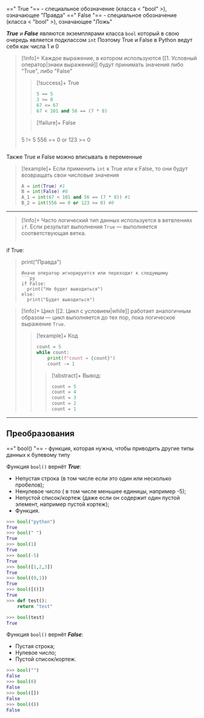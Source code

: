 ==" True "== - специальное обозначение (класса < "bool" >), означающее "Правда"
==" False "== - специальное обозначение (класса < "bool" >), означающее "Ложь"

***True*** и ***False*** являются экземплярами класса `bool` который в свою очередь является подклассом `int` Поэтому True и False в Python ведут себя как числа 1 и 0

> [!info]+ Каждое выражение, в котором используются [[1. Условный оператор|знаки выражений]] будут принимать значения либо "True", либо "False"
> > [!success]+ True
> > ```py
> > 5 == 5
> > 3 >= 0
> > 67 <= 67
> > 67 < 101 and 56 == (7 * 8)
> > ```
>
>> [!failure]+ False
>> ```py
> 5 != 5
> 556 == 0 or 123 >= 0
>> ```

Также True и False можно вписывать в переменные

> [!example]+ Если применить `int` к True или к False, то они будут возвращать свои числовые значения
> ```py
> A = int(True) #1
> B = int(False) #0
> A_1 = int(67 < 101 and 56 == (7 * 8)) #1
> B_2 = int(556 == 0 or 123 >= 0) #0
> ```

---

> [!info]+ Часто логический тип данных используется в ветвлениях `if`. Если результат выполнения `True` — выполняется соответствующая ветка.
>```py
if True:
> 	print("Правда")
> ```
> Иначе оператор игнорируется или переходит к следующему
> ```py
> if False:
> 	print("Не будет выводиться")
> else:
> 	print("Будет выводиться")
> ```

> [!info]+ Цикл [[2. Цикл с условием|while]] работает аналогичным образом — цикл выполняется до тех пор, пока логическое выражение `True`.
> > [!example]+ Код
> >```py
> > count = 5
> > while count:
> > 	print(f"count = {count}")
> > 	count -= 1
> >```
> > > [!abstract]+ Вывод:
> > >```py
> > >count = 5
> > >count = 4
> > >count = 3
> > >count = 2
> > >count = 1
> > >```

---

## Преобразования
==" bool() "== - функция, которая нужна, чтобы приводить другие типы данных к булевому типу

Функция `bool()` вернёт ***True***:
- Непустая строка (в том числе если это один или несколько пробелов);
- Ненулевое число ( в том числе меньшее единицы, например -5);
- Непустой список/кортеж (даже если он содержит один пустой элемент, например пустой кортеж);
- Функция. 
```python
>>> bool("python")
True
>>> bool(" ")
True
>>> bool(1)
True
>>> bool(-5)
True
>>> bool([1,2,3])
True
>>> bool((0,1))
True
>>> bool([()])
True
>>> def test():
	return "test"

>>> bool(test)
True
```

Функция `bool()` вернёт ***False***:
- Пустая строка;
- Нулевое число;
- Пустой список/кортеж.
```python
>>> bool("")
False
>>> bool(0)
False
>>> bool([])
False
>>> bool(())
False
```